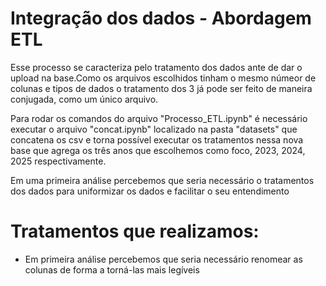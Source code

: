 # Integração dos dados - Abordagem ETL

Esse processo se caracteriza pelo tratamento dos dados ante de dar o upload na base.Como os arquivos escolhidos tinham o mesmo númeor de colunas e tipos de dados o tratamento dos 3 já pode ser feito de maneira conjugada, como um único arquivo.

Para rodar os comandos do arquivo "Processo_ETL.ipynb" é necessário executar o arquivo "concat.ipynb" localizado na pasta "datasets" que concatena os csv e torna possível executar os tratamentos nessa nova base que agrega os três anos que escolhemos como foco, 2023, 2024, 2025 respectivamente.

Em uma primeira análise percebemos que seria necessário o tratamentos dos dados para uniformizar os dados e facilitar o seu entendimento

# Tratamentos que realizamos:
-   Em primeira análise percebemos que seria necessário renomear as colunas de forma a torná-las mais legíveis
